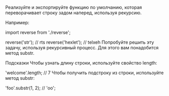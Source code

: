 Реализуйте и экспортируйте функцию по умолчанию, которая переворачивает строку задом наперед, используя рекурсию.

Например:

import reverse from './reverse';

reverse('str');    // rts
reverse('hexlet'); // telxeh
Попробуйте решить эту задачу, используя рекурсивный процесс. Для этого вам понадобится метод substr.

Подсказки
Чтобы узнать длину строки, используйте свойство length:

'welcome'.length; // 7
Чтобы получить подстроку из строки, используйте метод substr:

'foo'.substr(1, 2); // 'oo';
